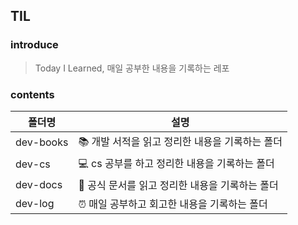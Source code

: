 ## TIL

### introduce
> Today I Learned, 매일 공부한 내용을 기록하는 레포

### contents
|폴더명|설명|
|------|---|
|dev-books|📚 개발 서적을 읽고 정리한 내용을 기록하는 폴더|
|dev-cs|💻 cs 공부를 하고 정리한 내용을 기록하는 폴더|
|dev-docs|🌵 공식 문서를 읽고 정리한 내용을 기록하는 폴더|
|dev-log|⏰ 매일 공부하고 회고한 내용을 기록하는 폴더|
